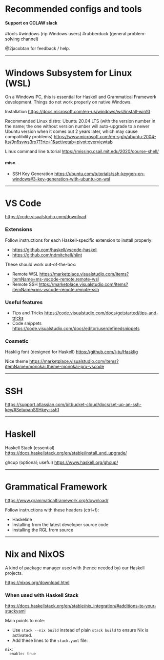 # Recommended configs and tools

#### Support on CCLAW slack

\#tools #windows (rip Windows users) #rubberduck (general problem-solving channel)

@2jacobtan for feedback / help.

---

# Windows Subsystem for Linux (WSL)

On a Windows PC, this is essential for Haskell and Grammatical Framework development. Things do not work properly on native Windows.

Installation https://docs.microsoft.com/en-us/windows/wsl/install-win10

Recommended Linux distro: Ubuntu 20.04 LTS (with the version number in the name; the one without version number will auto-upgrade to a newer Ubuntu version when it comes out 2 years later, which may cause compatibility problems)
https://www.microsoft.com/en-sg/p/ubuntu-2004-lts/9n6svws3rx71?rtc=1&activetab=pivot:overviewtab

Linux command line tutorial https://missing.csail.mit.edu/2020/course-shell/

#### misc.

- SSH Key Generation https://ubuntu.com/tutorials/ssh-keygen-on-windows#3-key-generation-with-ubuntu-on-wsl

---

# VS Code
https://code.visualstudio.com/download

### Extensions

Follow instructions for each Haskell-specific extension to install properly:
- https://github.com/haskell/vscode-haskell
- https://github.com/ndmitchell/hlint

These should work out-of-the-box:
- Remote WSL https://marketplace.visualstudio.com/items?itemName=ms-vscode-remote.remote-wsl
- Remote SSH https://marketplace.visualstudio.com/items?itemName=ms-vscode-remote.remote-ssh
  
### Useful features

- Tips and Tricks https://code.visualstudio.com/docs/getstarted/tips-and-tricks
- Code snippets https://code.visualstudio.com/docs/editor/userdefinedsnippets

### Cosmetic
Hasklig font (designed for Haskell) https://github.com/i-tu/Hasklig

Nice theme https://marketplace.visualstudio.com/items?itemName=monokai.theme-monokai-pro-vscode

---

# SSH

https://support.atlassian.com/bitbucket-cloud/docs/set-up-an-ssh-key/#SetupanSSHkey-ssh1

---

# Haskell

Haskell Stack (essential) https://docs.haskellstack.org/en/stable/install_and_upgrade/

ghcup (optional; useful) https://www.haskell.org/ghcup/

---

# Grammatical Framework

https://www.grammaticalframework.org/download/

Follow instructions with these headers (ctrl+f):
- Haskeline
- Installing from the latest developer source code
- Installing the RGL from source

---

# Nix and NixOS

A kind of package manager used with (hence needed by) our Haskell projects.

https://nixos.org/download.html

### When used with Haskell Stack

https://docs.haskellstack.org/en/stable/nix_integration/#additions-to-your-stackyaml

Main points to note:

- Use `stack --nix build` instead of plain `stack build` to ensure Nix is activated.
- Add these lines to the `stack.yaml` file:
```
nix:
  enable: true
```
